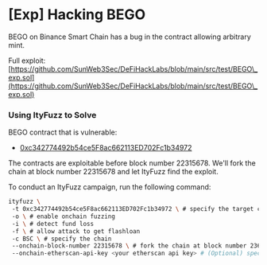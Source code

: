 # \[Exp] Hacking BEGO

BEGO on Binance Smart Chain has a bug in the contract allowing arbitrary mint.

Full exploit: [https://github.com/SunWeb3Sec/DeFiHackLabs/blob/main/src/test/BEGO\_exp.sol](https://github.com/SunWeb3Sec/DeFiHackLabs/blob/main/src/test/BEGO\_exp.sol)

### Using ItyFuzz to Solve

BEGO contract that is vulnerable:

* [0xc342774492b54ce5F8ac662113ED702Fc1b34972](https://bscscan.com/address/0xc342774492b54ce5F8ac662113ED702Fc1b34972)

The contracts are exploitable before block number 22315678. We'll fork the chain at block number 22315678 and let ItyFuzz find the exploit.

To conduct an ItyFuzz campaign, run the following command:

```bash
ityfuzz \ 
 -t 0xc342774492b54ce5F8ac662113ED702Fc1b34972 \ # specify the target contracts
 -o \ # enable onchain fuzzing
 -i \ # detect fund loss
 -f \ # allow attack to get flashloan
 -c BSC \ # specify the chain
 --onchain-block-number 22315678 \ # fork the chain at block number 23695904
 --onchain-etherscan-api-key <your etherscan api key> # (Optional) specify your BSC etherscan api key
```
